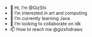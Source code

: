- 👋 Hi, I’m @GizShi
- 👀 I’m interested in art and computing
- 🌱 I’m currently learning Java
- 💞️ I’m looking to collaborate on idk
- 📫 How to reach me @gizshidraws

<!---
GizShi/GizShi is a ✨ special ✨ repository because its `README.md` (this file) appears on your GitHub profile.
You can click the Preview link to take a look at your changes.
--->
